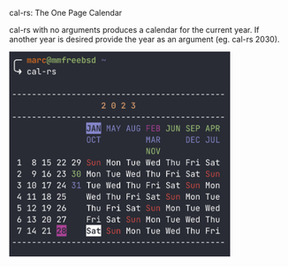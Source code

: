 cal-rs: The One Page Calendar

cal-rs with no arguments produces a calendar for the current year. If another year is desired provide the year as an argument (eg. cal-rs 2030).

<img src="img/Screenshot.png" width="400">
